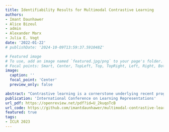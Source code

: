```yaml
---
title: Identifiability Results for Multimodal Contrastive Learning
authors:
- Imant Daunhawer
- Alice Bizeul
- admin
- Alexander Marx
- Julia E. Vogt
date: '2022-01-22'
# publishDate: '2024-10-09T13:59:37.591048Z'

# Featured image
# To use, add an image named `featured.jpg/png` to your page's folder.
# Focal points: Smart, Center, TopLeft, Top, TopRight, Left, Right, BottomLeft, Bottom, BottomRight.
image:
  caption: ''
  focal_point: 'Center'
  preview_only: false

abstract: "Contrastive learning is a cornerstone underlying recent progress in multi-view and multimodal learning, e.g., in representation learning with image/caption pairs. While its effectiveness is not yet fully understood, a line of recent work reveals that contrastive learning can invert the data generating process and recover ground truth latent factors shared between views. In this work, we present new identifiability results for multimodal contrastive learning, showing that it is possible to recover shared factors in a more general setup than the multi-view setting studied previously. Specifically, we distinguish between the multi-view setting with one generative mechanism (e.g., multiple cameras of the same type) and the multimodal setting that is characterized by distinct mechanisms (e.g., cameras and microphones). Our work generalizes previous identifiability results by redefining the generative process in terms of distinct mechanisms with modality-specific latent variables. We prove that contrastive learning can block-identify latent factors shared between modalities, even when there are nontrivial dependencies between factors. We empirically verify our identifiability results with numerical simulations and corroborate our findings on a complex multimodal dataset of image/text pairs. Zooming out, our work provides a theoretical basis for multimodal representation learning and explains in which settings multimodal contrastive learning can be effective in practice."
publication: 'International Conference on Learning Representations'
url_pdf: https://openreview.net/pdf?id=U_2kuqoTcB  
url_code: https://github.com/imantdaunhawer/multimodal-contrastive-learning
featured: true
tags:
- ICLR 2023
---
```

